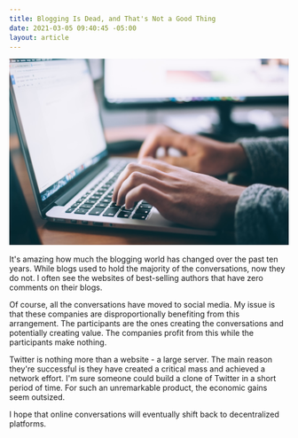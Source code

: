 ```yaml
---
title: Blogging Is Dead, and That's Not a Good Thing
date: 2021-03-05 09:40:45 -05:00
layout: article
---
```


![](/assets/img/uploads/blog.jpg)

It's amazing how much the blogging world has changed over the past ten years.  While blogs used to hold the majority of the conversations, now they do not.  I often see the websites of best-selling authors that have zero comments on their blogs.

Of course, all the conversations have moved to social media.  My issue is that these companies are disproportionally benefiting from this arrangement.  The participants are the ones creating the conversations and potentially creating value.  The companies profit from this while the participants make nothing.

Twitter is nothing more than a website - a large server.  The main reason they're successful is they have created a critical mass and achieved a network effort.  I'm sure someone could build a clone of Twitter in a short period of time.  For such an unremarkable product, the economic gains seem outsized.

I hope that online conversations will eventually shift back to decentralized platforms.